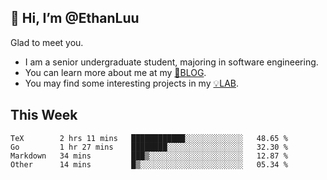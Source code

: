 ## 👋 Hi, I’m @EthanLuu

Glad to meet you.

- I am a senior undergraduate student, majoring in software engineering.
- You can learn more about me at my [📝BLOG](https://blog.ethanloo.cn).
- You may find some interesting projects in my [💡LAB](https://lab.ethanloo.cn).

## This Week
<!--START_SECTION:waka-->

```text
TeX        2 hrs 11 mins   ████████████░░░░░░░░░░░░░   48.65 %
Go         1 hr 27 mins    ████████░░░░░░░░░░░░░░░░░   32.30 %
Markdown   34 mins         ███▒░░░░░░░░░░░░░░░░░░░░░   12.87 %
Other      14 mins         █▒░░░░░░░░░░░░░░░░░░░░░░░   05.34 %
```

<!--END_SECTION:waka-->
